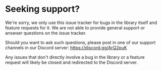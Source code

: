 # Seeking support?

We're sorry, we only use this issue tracker for bugs in the library itself and feature requests for it. We are not able to provide general support or answser questions on the issue tracker.

Should you want to ask such questions, please post in one of our support channels in our Discord server: https://discord.gg/ArQ2puK

Any issues that don't directly involve a bug in the library or a feature request will likely be closed and redirected to the Discord server.
